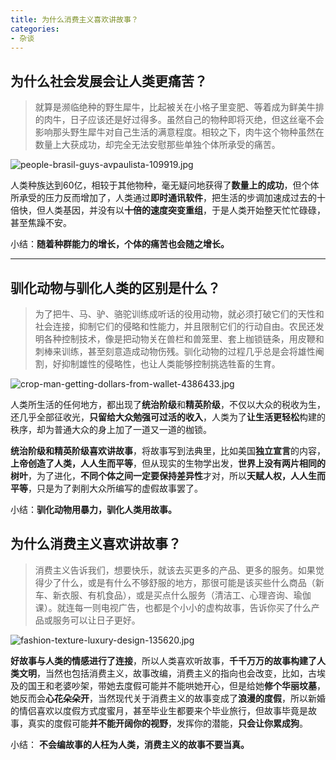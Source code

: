 ```yaml
---
title: 为什么消费主义喜欢讲故事？
categories:
- 杂谈
---
```




## 为什么社会发展会让人类更痛苦？

> 就算是濒临绝种的野生犀牛，比起被关在小格子里变肥、等着成为鲜美牛排的肉牛，日子应该还是好过得多。虽然自己的物种即将灭绝，但这丝毫不会影响那头野生犀牛对自己生活的满意程度。相较之下，肉牛这个物种虽然在数量上大获成功，却完全无法安慰那些单独个体所承受的痛苦。

![people-brasil-guys-avpaulista-109919.jpg](https://v2fy.com/asset/0i/jikemiji/jikemiji-md/kr-000074.assets/1240.jpeg)

人类种族达到60亿，相较于其他物种，毫无疑问地获得了**数量上的成功**，但个体所承受的压力反而增加了，人类通过**即时通讯软件**，把生活的步调加速成过去的十倍快，但人类基因，并没有以**十倍的速度突变重组**，于是人类开始整天忙忙碌碌，甚至焦躁不安。


小结：**随着种群能力的增长，个体的痛苦也会随之增长。**

---

## 驯化动物与驯化人类的区别是什么？


> 为了把牛、马、驴、骆驼训练成听话的役用动物，就必须打破它们的天性和社会连接，抑制它们的侵略和性能力，并且限制它们的行动自由。农民还发明各种控制技术，像是把动物关在兽栏和兽笼里、套上枷锁链条，用皮鞭和刺棒来训练，甚至刻意造成动物伤残。驯化动物的过程几乎总是会将雄性阉割，好抑制雄性的侵略性，也让人类能够控制挑选牲畜的生育。

![crop-man-getting-dollars-from-wallet-4386433.jpg](https://v2fy.com/asset/0i/jikemiji/jikemiji-md/kr-000074.assets/1240-20200716000446495.jpeg)


人类所生活的任何地方，都出现了**统治阶级**和**精英阶级**，不仅以大众的税收为生，还几乎全部征收光，**只留给大众勉强可过活的收入**，人类为了**让生活更轻松**构建的秩序，却为普通大众的身上加了一道又一道的枷锁。

**统治阶级和精英阶级喜欢讲故事**，将故事写到法典里，比如美国**独立宣言**的内容，**上帝创造了人类，人人生而平等**，但从现实的生物学出发，**世界上没有两片相同的树叶**，为了进化，**不同个体之间一定要保持差异性**才对，所以**天赋人权，人人生而平等**，只是为了剥削大众所编写的虚假故事罢了。

小结：**驯化动物用暴力，驯化人类用故事。**


##  为什么消费主义喜欢讲故事？


> 消费主义告诉我们，想要快乐，就该去买更多的产品、更多的服务。如果觉得少了什么，或是有什么不够舒服的地方，那很可能是该买些什么商品（新车、新衣服、有机食品），或是买点什么服务（清洁工、心理咨询、瑜伽课）。就连每一则电视广告，也都是个小小的虚构故事，告诉你买了什么产品或服务可以让日子更好。 


![fashion-texture-luxury-design-135620.jpg](https://v2fy.com/asset/0i/jikemiji/jikemiji-md/kr-000074.assets/1240-20200716000450030.jpeg)



**好故事与人类的情感进行了连接**，所以人类喜欢听故事，**千千万万的故事构建了人类文明**，当然也包括消费主义，故事改编，消费主义的指向也会改变，比如，古埃及的国王和老婆吵架，带她去度假可能并不能哄她开心，但是给她**修个华丽坟墓**，她反而会**心花朵朵开**，当然现代关于消费主义的故事变成了**浪漫的度假**，所以新婚的情侣喜欢以度假方式度蜜月，甚至毕业生都要来个毕业旅行，但故事毕竟是故事，真实的度假可能**并不能开阔你的视野**，发挥你的潜能，**只会让你累成狗**。

小结： **不会编故事的人枉为人类，消费主义的故事不要当真。**





